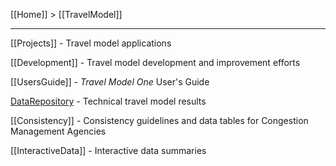 [[Home]] > [[TravelModel]]

***

[[Projects]] - Travel model applications

[[Development]] - Travel model development and improvement efforts

[[UsersGuide]] - _Travel Model One_ User's Guide

[DataRepository](http://data.mtc.ca.gov/data-repository/) - Technical travel model results

[[Consistency]] - Consistency guidelines and data tables for Congestion Management Agencies

[[InteractiveData]] - Interactive data summaries